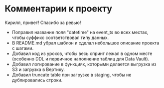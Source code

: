 # Комментарии к проекту

Кирилл, привет! Спасибо за ревью!

- Поправил название поля "datetime" на event_ts во всех местах, чтобы суффикс соответствовал типу данных.
- В README.md убрал шаблон и сделал небольшое описание проекта с шагами.
- Добавил код из уроков, чтобы весь спринт лежал в одном месте (особенно DDL и первичное наполнение таблиц для Data Vault).
- Добавил логирование в функциях, которыми делается выгрузка из S3 и загрузка в Вертику.
- Добавил truncate table при загрузке в staging, чтобы не дублировались строки.
